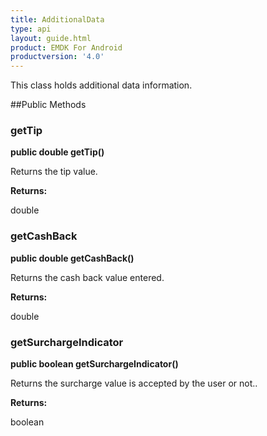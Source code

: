 ```yaml
---
title: AdditionalData
type: api
layout: guide.html
product: EMDK For Android
productversion: '4.0'
---
```



This class holds additional data information.

##Public Methods

### getTip

**public double getTip()**

Returns the tip value.

**Returns:**

double

### getCashBack

**public double getCashBack()**

Returns the cash back value entered.

**Returns:**

double

### getSurchargeIndicator

**public boolean getSurchargeIndicator()**

Returns the surcharge value is accepted by the user or not..

**Returns:**

boolean










